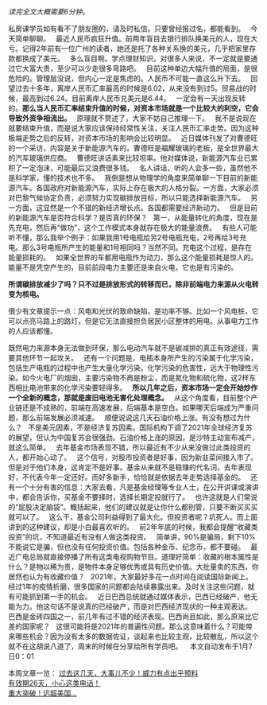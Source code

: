 *读完全文大概需要6分钟。*
  
私房课学员如有看不了朋友圈的，请及时私信。只要曾经报过名，都能看到。
 
今天简单聊聊。
 
最近人民币疯狂升值。前两年盲目去银行排队换美元的人，现在大亏。记得2年前有一位广州的读者，她还是托了各种关系换的美元，几乎把家里存款都换成了美元。
 
多么盲目啊。学点理财知识，对很多人来说，不一定就是要通过它大富大贵，至少可以少走很多弯路吧。
 
目前这种单边大幅升值的局面，是很危险的。管理层没说，但内心一定是焦虑的。人民币不可能一直这么升下去。
 
回望过去十多年，离岸人民币汇率最高的时候是6.02，从来没有到过5。贸易战的时候，最高到过6.24。目前离岸人民币兑美元是6.44。
 
一定会有一天出现反转的。**那么当人民币汇率结束升值的时候，对资本市场就是一个比较大的利空，它会导致外资争相流出。**
 
原理就不赘述了，大家不妨自己推理一下。
 
我不是说现在就要结束升值，而是说大家应该保持经常性关注，关注人民币汇率走势。因为这种极端走势之后的反转，对资本市场的影响会比较明显。
 
近日媒体刊发了对曹德旺的一个采访，内容是关于新能源汽车的。曹德旺是福耀玻璃的老板，是全世界最大的汽车玻璃供应商。
 
曹德旺讲话素来比较坦率。他对媒体说，新能源汽车业已累积了一定泡沫，可能最后又浪费很多钱。
 
名人讲话，听的人会多一些，虽然他不是科学家，懂的技术也不多。
 
我倒是想从物理学的角度来简单聊一下目前的新能源汽车。各国政府对新能源汽车，实际上存在极大的人格分裂。一方面，大家必须对巴黎气候协定负责，必须努力实现碳排放目标，所以只能选择新能源汽车。
 
另一方面，这显然是一个不错的新经济增长点。各国都需要经济新动力。
 
但是目前的新能源汽车是否符合科学？是否真的环保？
 
第一，从能量转化的角度，现在是先充电，然后再“做功”，这个工作模式本身就存在极大的能量浪费。
 
有些人可能听不懂，那么我举个例子：如果我用1号电瓶给另2号电瓶充电，2号再给3号充电。那么3号电瓶所产生的能量和1号相同吗？当然不同。充电这个过程，是存在能量损耗的。
 
如果全世界的车都用电瓶作为动力，那么这个能量损耗是惊人的。能量不是凭空产生的，目前前段电力主要还是来自火电，它也是有污染的。
  
**所谓碳排放减少了吗？只不过是排放形式的转移而已，除非前端电力来源从火电转变为核电。**
  
很少有文章提示一点：风电和光伏的致命缺陷，是功率不够。比如一个风电桩，它可以点亮马路上的路灯，但是它无法直接担负居民小区整体的用电。从事电力工作的人应该都懂。
  
既然电力来源本身无法做到环保，那么电动汽车就不是碳减排的真正有效途径，需要其他环节一起攻关。
 
还有一个问题是，电瓶本身所产生的污染属于化学污染，包括生产电瓶的过程中也产生大量化学污染。化学污染的危害性，远大于物理性污染。如今火电厂的烟囱，主要污染物不再是粉尘，而是氮化物和硫化物，这2样东西相比电池带来的化学污染要轻得多。
 
**所以几年之后，资本市场一定会开始炒作一个全新的概念，那就是废旧电池无害化处理概念。**
 
从这个角度看，目前整个产业链还是不成熟的，前端在高速发展，后端基本是空白。如果哪天后端成为严重问题，那么前端发展必须减速。
 
顺便说说这几天石油价格上涨。有没有想过为什么？
 
不是美元因素，不是经济复苏因素。国际机构下调了2021年全球经济复苏的展望，但认为中国复苏会很强劲。石油价格上涨的原因，是沙特主动宣布减产，就这么简单。
 
去年基金市场表现不错，所以最近有不少从来没做过此类投资的人，都开始心动了。
 
这个信号，对股市投资者是好事，因为新韭菜间接入市了。但是对于他们本身，这肯定不是好事。基金从来就不是稳赚的代名词，去年表现好，不代表今年一定还好。而好多新手，恰恰就是依据去年走势选择基金的。
 
还有一个十分有害的信息：大家去看，凡是基金经理等专业人士，在公开讲课或演讲中，都会告诉你，买基金不要择时，选择长期定投就行了。
 
也许这就是人们常说的“屁股决定脑袋”。概括起来，他们的建议就是让你什么都别管，只要不断买买买就可以了。
 
这么干，基金公司利益得到了最大化。但投资者呢？坑死人。而上面讲到的这种建议，却是小白最喜欢听的。
 
前2年年底的时候，我都会提醒“收藏类投资”的坑，不知道最近有没有人做这类投资。
 
简单讲，90%是骗局，剩下10%不能说它是骗，但也没有任何投资价值。包括各种金币、纪念币，都不要碰。
 
最近广电总局就直接停播了所有这类电视购物节目。道理好简单：收藏的根本属性是什么？是物以稀为贵，是物件本身足够优秀或具有历史价值。大批量卖的东西，你居然也认为有收藏价值？
 
2021年，大家最好多花一点时间在阅读国际新闻上。经过1年的疫情折磨，很多国家的问题都会陆续暴露出来。及时关注这些问题，就有可能抓到第一手的机会。
 
近日巴西总统就通过媒体表示，巴西已经破产，他无能为力。他这句话不是说真的已经破产，而是对巴西经济现状的一种主观表达。
 
巴西是金砖四国之一，前几年有过不错的经济表现。巴西尚且如此，那么原来比它差的国家呢？
 
这很可能将是2021年的普遍性问题。那么这意味着什么？可能带来哪些机会？因为没有太多的数据佐证，谈起来也比较主观，比较散乱，所以这个就不在这胡说八道了，周末的时候在分享给所有学员吧。 
 
本文自动发布于1月7日0：01
  
本周文章一览：
[过去这几天，大事儿不少！威力有点出乎预料][Link 1]  
[有效期26天，小心这类电话！][26]  
[重大突破！远超美国...][...]  
  

[Link 1]: http://mp.weixin.qq.com/s?__biz=MzU0NTkyOTAzMw==&mid=2247491101&idx=1&sn=d6fc9574ef1c2926fb1c5ac9c439f290&chksm=fb643c3bcc13b52dc943504482aac13cba844ba516787aaee35ac7daab0ae7aa9e3a363f06aa&scene=21#wechat_redirect
[26]: http://mp.weixin.qq.com/s?__biz=MzU0NTkyOTAzMw==&mid=2247491110&idx=1&sn=2476914c4e4ca2fbd04f1f4124beda9f&chksm=fb643c00cc13b5164a1c83af6598033855cbc20fb755fb2851d2cd5f3b6593b7a7fe2e9ff547&scene=21#wechat_redirect
[...]: http://mp.weixin.qq.com/s?__biz=MzU0NTkyOTAzMw==&mid=2247491114&idx=1&sn=a3bbef7ad79c35193e9725e3ff1b8f63&chksm=fb643c0ccc13b51a5c353fdef5cbc86a014c0637efaa99a4739e644245f0593c7f5f35d4da08&scene=21#wechat_redirect